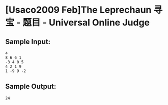 # [Usaco2009 Feb]The Leprechaun 寻宝 - 题目 - Universal Online Judge


## Sample Input: 
```
4
8 6 6 1
-3 4 0 5
4 2 1 9
1 -9 9 -2
```

## Sample Output: 
```
24
```
